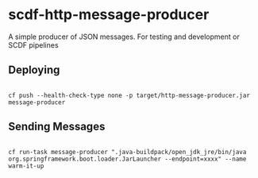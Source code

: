 # scdf-http-message-producer
A simple producer of JSON messages. For testing and development or SCDF pipelines

## Deploying

```shell

cf push --health-check-type none -p target/http-message-producer.jar message-producer

```

## Sending Messages

```shell

cf run-task message-producer ".java-buildpack/open_jdk_jre/bin/java org.springframework.boot.loader.JarLauncher --endpoint=xxxx" --name warm-it-up

```
